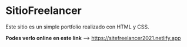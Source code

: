 # SitioFreelancer

Este sitio es un simple portfolio realizado con HTML y CSS.

**Podes verlo online en este link** --> https://sitefreelancer2021.netlify.app
